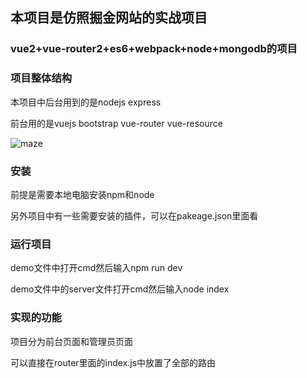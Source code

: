 <h2>本项目是仿照掘金网站的实战项目</h2>
<h3>vue2+vue-router2+es6+webpack+node+mongodb的项目</h3>
<h3>项目整体结构</h3>
<p>本项目中后台用到的是nodejs express</p>
<p>前台用的是vuejs bootstrap vue-router vue-resource</p>

![maze](https://github.com/GainLoss/vue-node-mongodb/blob/master/static/introduct/1.png) 

<h3>安装</h3>
<p>前提是需要本地电脑安装npm和node<p>
<p>另外项目中有一些需要安装的插件，可以在pakeage.json里面看</p>
<h3>运行项目</h3>
<p>demo文件中打开cmd然后输入npm run dev</p>
<p>demo文件中的server文件打开cmd然后输入node index</p>
<h3>实现的功能</h3>
<p>项目分为前台页面和管理员页面</p>
<p>可以直接在router里面的index.js中放置了全部的路由</p>






